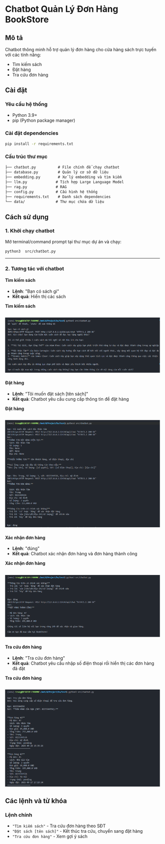 # Chatbot Quản Lý Đơn Hàng BookStore

## Mô tả
Chatbot thông minh hỗ trợ quản lý đơn hàng cho cửa hàng sách trực tuyến với các tính năng:
- Tìm kiếm sách
- Đặt hàng
- Tra cứu đơn hàng

## Cài đặt

### Yêu cầu hệ thống
- Python 3.9+
- pip (Python package manager)

### Cài đặt dependencies
```bash
pip install -r requirements.txt
```

### Cấu trúc thư mục
```
├── chatbot.py          # File chính để chạy chatbot
├── database.py         # Quản lý cơ sở dữ liệu
├── embedding.py        # Xử lý embedding và tìm kiếm
├── llm.py             # Tích hợp Large Language Model
├── rag.py             # RAG
├── config.py          # Cấu hình hệ thống
├── requirements.txt    # Danh sách dependencies
└── data/              # Thư mục chứa dữ liệu
```

## Cách sử dụng

### 1. Khởi chạy chatbot
Mở terminal/command prompt tại thư mục dự án và chạy:

```bash
python3  src/chatbot.py
```
---
### 2. Tương tác với chatbot

#### Tìm kiếm sách
- **Lệnh**: "Bạn có sách gì"
- **Kết quả**: Hiển thị các sách 

**Tìm kiếm sách**

![Demo1](./images/search.png)
---
#### Đặt hàng 
- **Lệnh**: "Tôi muốn đặt sách [tên sách]"
- **Kết quả**: Chatbot yêu cầu cung cấp thông tin để đặt hàng

**Đặt hàng**

![Demo 2](./images/order.png)
---
#### Xác nhận đơn hàng 
- **Lệnh**: "đúng"
- **Kết quả**: Chatbot xác nhận đơn hàng và đơn hàng thành công

**Xác nhận đơn hàng**

![Demo 3](./images/order_confirm.png)
---
#### Tra cứu đơn hàng
- **Lệnh**: "Tra cứu đơn hàng" 
- **Kết quả**: Chatbot yêu cầu nhập số điện thoại rồi hiển thị các đơn hàng đã đặt

**Tra cứu đơn hàng**

![Demo 4](./images/order_status.png)
---
## Các lệnh và từ khóa

### Lệnh chính
- `"Tìm kiếm sách"` - Tra cứu đơn hàng theo SĐT
- `"Đặt sách [tên sách]"` - Kết thúc tra cứu, chuyển sang đặt hàng
- `"Tra cứu đơn hàng"` - Xem gợi ý sách